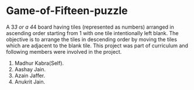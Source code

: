 # Game-of-Fifteen-puzzle
A 3*3 or a 4*4 board having tiles (represented as numbers) arranged in ascending order starting from 1 with one tile intentionally left blank. The objective is to arrange the tiles in descending order by moving the tiles which are adjacent to the blank tile.
This project was part of curriculum and following members were involved in the project.
1) Madhur Kabra(Self).
2) Aashay Jain.
3) Azain Jaffer.
4) Anukrit Jain.
